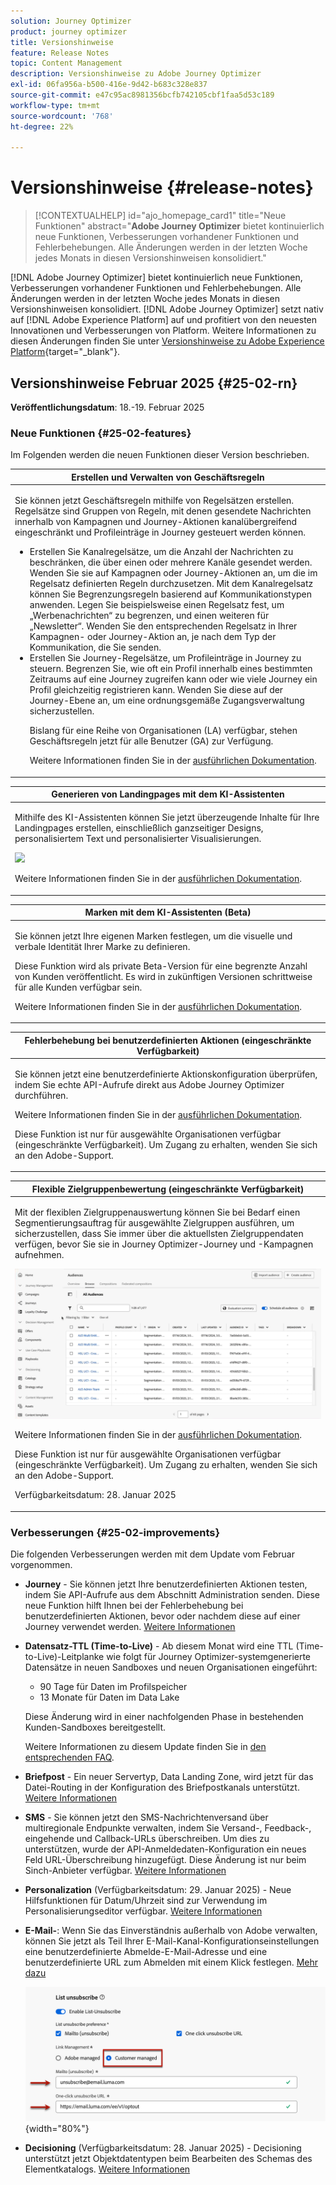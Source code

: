 ```yaml
---
solution: Journey Optimizer
product: journey optimizer
title: Versionshinweise
feature: Release Notes
topic: Content Management
description: Versionshinweise zu Adobe Journey Optimizer
exl-id: 06fa956a-b500-416e-9d42-b683c328e837
source-git-commit: e47c95ac8981356bcfb742105cbf1faa5d53c189
workflow-type: tm+mt
source-wordcount: '768'
ht-degree: 22%

---
```


# Versionshinweise {#release-notes}

>[!CONTEXTUALHELP]
>id="ajo_homepage_card1"
>title="Neue Funktionen"
>abstract="**Adobe Journey Optimizer** bietet kontinuierlich neue Funktionen, Verbesserungen vorhandener Funktionen und Fehlerbehebungen. Alle Änderungen werden in der letzten Woche jedes Monats in diesen Versionshinweisen konsolidiert."

[!DNL Adobe Journey Optimizer] bietet kontinuierlich neue Funktionen, Verbesserungen vorhandener Funktionen und Fehlerbehebungen. Alle Änderungen werden in der letzten Woche jedes Monats in diesen Versionshinweisen konsolidiert. [!DNL Adobe Journey Optimizer] setzt nativ auf [!DNL Adobe Experience Platform] auf und profitiert von den neuesten Innovationen und Verbesserungen von Platform. Weitere Informationen zu diesen Änderungen finden Sie unter [Versionshinweise zu Adobe Experience Platform](https://experienceleague.adobe.com/docs/experience-platform/release-notes/latest.html?lang=de){target="_blank"}.

## Versionshinweise Februar 2025 {#25-02-rn}

<!--
**Early release notes below are subject to change without prior notice until the release availability date**. Links, screens and updated documentation are published at the release date.-->

**Veröffentlichungsdatum**: 18.-19. Februar 2025


### Neue Funktionen {#25-02-features}

Im Folgenden werden die neuen Funktionen dieser Version beschrieben.

<table>
<thead>
<tr>
<th><strong>Erstellen und Verwalten von Geschäftsregeln</strong><br/></th>
</tr>
</thead>
<tbody>
<tr>
<td>
<p>Sie können jetzt Geschäftsregeln mithilfe von Regelsätzen erstellen. Regelsätze sind Gruppen von Regeln, mit denen gesendete Nachrichten innerhalb von Kampagnen und Journey-Aktionen kanalübergreifend eingeschränkt und Profileinträge in Journey gesteuert werden können.<p>
<p><ul><li>Erstellen Sie Kanalregelsätze, um die Anzahl der Nachrichten zu beschränken, die über einen oder mehrere Kanäle gesendet werden. Wenden Sie sie auf Kampagnen oder Journey-Aktionen an, um die im Regelsatz definierten Regeln durchzusetzen. Mit dem Kanalregelsatz können Sie Begrenzungsregeln basierend auf Kommunikationstypen anwenden. Legen Sie beispielsweise einen Regelsatz fest, um „Werbenachrichten“ zu begrenzen, und einen weiteren für „Newsletter“. Wenden Sie den entsprechenden Regelsatz in Ihrer Kampagnen- oder Journey-Aktion an, je nach dem Typ der Kommunikation, die Sie senden.</li>
<li> Erstellen Sie Journey-Regelsätze, um Profileinträge in Journey zu steuern. Begrenzen Sie, wie oft ein Profil innerhalb eines bestimmten Zeitraums auf eine Journey zugreifen kann oder wie viele Journey ein Profil gleichzeitig registrieren kann. Wenden Sie diese auf der Journey-Ebene an, um eine ordnungsgemäße Zugangsverwaltung sicherzustellen.</li></p>
<p>Bislang für eine Reihe von Organisationen (LA) verfügbar, stehen Geschäftsregeln jetzt für alle Benutzer (GA) zur Verfügung.</p>
<p>Weitere Informationen finden Sie in der <a href="../configuration/rule-sets.md">ausführlichen Dokumentation</a>.</p>
</td>
</tr>
</tbody>
</table>

<table>
<thead>
<tr>
<th><strong>Generieren von Landingpages mit dem KI-Assistenten</strong><br/></th>
</tr>
</thead>
<tbody>
<tr>
<td>
<p>Mithilfe des KI-Assistenten können Sie jetzt überzeugende Inhalte für Ihre Landingpages erstellen, einschließlich ganzseitiger Designs, personalisiertem Text und personalisierter Visualisierungen.</p>
<img src="assets/do-not-localize/ai-lp.gif">
<p>Weitere Informationen finden Sie in der <a href="../content-management/generative-lp.md">ausführlichen Dokumentation</a>.</p>
</td>
</tr>
</tbody>
</table>


<table>
<thead>
<tr>
<th><strong>Marken mit dem KI-Assistenten (Beta)</strong><br/></th>
</tr>
</thead>
<tbody>
<tr>
<td>
<p>Sie können jetzt Ihre eigenen Marken festlegen, um die visuelle und verbale Identität Ihrer Marke zu definieren. </p>
<p>Diese Funktion wird als private Beta-Version für eine begrenzte Anzahl von Kunden veröffentlicht. Es wird in zukünftigen Versionen schrittweise für alle Kunden verfügbar sein.</p>
<p>Weitere Informationen finden Sie in der <a href="../content-management/brands.md">ausführlichen Dokumentation</a>.</p>
</td>
</tr>
</tbody>
</table>

<table>
<thead>
<tr>
<th><strong>Fehlerbehebung bei benutzerdefinierten Aktionen (eingeschränkte Verfügbarkeit)</strong><br/></th>
</tr>
</thead>
<tbody>
<tr>
<td>
<p>Sie können jetzt eine benutzerdefinierte Aktionskonfiguration überprüfen, indem Sie echte API-Aufrufe direkt aus Adobe Journey Optimizer durchführen. </p>
<p>Weitere Informationen finden Sie in der <a href="../action/troubleshoot-custom-action.md">ausführlichen Dokumentation</a>.</p>
<p> Diese Funktion ist nur für ausgewählte Organisationen verfügbar (eingeschränkte Verfügbarkeit). Um Zugang zu erhalten, wenden Sie sich an den Adobe-Support.</p>
</td>
</tr>
</tbody>
</table>

<table>
<thead>
<tr>
<th><strong>Flexible Zielgruppenbewertung (eingeschränkte Verfügbarkeit)</strong><br/></th>
</tr>
</thead>
<tbody>
<tr>
<td>
<p>Mit der flexiblen Zielgruppenauswertung können Sie bei Bedarf einen Segmentierungsauftrag für ausgewählte Zielgruppen ausführen, um sicherzustellen, dass Sie immer über die aktuellsten Zielgruppendaten verfügen, bevor Sie sie in Journey Optimizer-Journey und -Kampagnen aufnehmen.</p>
<img src="assets/do-not-localize/flexible-audience.gif">
<p>Weitere Informationen finden Sie in der <a href="../audience/creating-a-segment-definition.md#flexible">ausführlichen Dokumentation</a>.</p>
<p>Diese Funktion ist nur für ausgewählte Organisationen verfügbar (eingeschränkte Verfügbarkeit). Um Zugang zu erhalten, wenden Sie sich an den Adobe-Support.</p>
<p>Verfügbarkeitsdatum: 28. Januar 2025</p>
</tr>
</tbody>
</table>
</table>


### Verbesserungen {#25-02-improvements}

Die folgenden Verbesserungen werden mit dem Update vom Februar vorgenommen.

* **Journey** - Sie können jetzt Ihre benutzerdefinierten Aktionen testen, indem Sie API-Aufrufe aus dem Abschnitt Administration senden. Diese neue Funktion hilft Ihnen bei der Fehlerbehebung bei benutzerdefinierten Aktionen, bevor oder nachdem diese auf einer Journey verwendet werden. [Weitere Informationen](../action/troubleshoot-custom-action.md)

* **Datensatz-TTL (Time-to-Live)** - Ab diesem Monat wird eine TTL (Time-to-Live)-Leitplanke wie folgt für Journey Optimizer-systemgenerierte Datensätze in neuen Sandboxes und neuen Organisationen eingeführt:

   * 90 Tage für Daten im Profilspeicher
   * 13 Monate für Daten im Data Lake

  Diese Änderung wird in einer nachfolgenden Phase in bestehenden Kunden-Sandboxes bereitgestellt.

  Weitere Informationen zu diesem Update finden Sie in [den entsprechenden FAQ](../data/datasets-ttl.md#frequently-asked-questions).

<!--* **Playbooks** - You can now create and publish your own Use Case Playbooks in Journey Optimizer.-->

* **Briefpost** - Ein neuer Servertyp, Data Landing Zone, wird jetzt für das Datei-Routing in der Konfiguration des Briefpostkanals unterstützt. [Weitere Informationen](../direct-mail/direct-mail-configuration.md#file-routing-configuration)

* **SMS** - Sie können jetzt den SMS-Nachrichtenversand über multiregionale Endpunkte verwalten, indem Sie Versand-, Feedback-, eingehende und Callback-URLs überschreiben. Um dies zu unterstützen, wurde der API-Anmeldedaten-Konfiguration ein neues Feld URL-Überschreibung hinzugefügt. Diese Änderung ist nur beim Sinch-Anbieter verfügbar. [Weitere Informationen](../sms/sms-configuration-sinch.md)

* **Personalization** (Verfügbarkeitsdatum: 29. Januar 2025) - Neue Hilfsfunktionen für Datum/Uhrzeit sind zur Verwendung im Personalisierungseditor verfügbar. [Weitere Informationen](../personalization/functions/dates.md)


<!--
* The personalization editor has been enhanced with new capabilities such as Auto-complete, Search, and filtering options. You can also show or hide deprecated attributes.-->


* **E-Mail-**: Wenn Sie das Einverständnis außerhalb von Adobe verwalten, können Sie jetzt als Teil Ihrer E-Mail-Kanal-Konfigurationseinstellungen eine benutzerdefinierte Abmelde-E-Mail-Adresse und eine benutzerdefinierte URL zum Abmelden mit einem Klick festlegen. [Mehr dazu](../email/list-unsubscribe.md#custom-managed)

  ![](../email/assets/surface-list-unsubscribe-custom.png){width="80%"}

* **Decisioning** (Verfügbarkeitsdatum: 28. Januar 2025) - Decisioning unterstützt jetzt Objektdatentypen beim Bearbeiten des Schemas des Elementkatalogs. [Weitere Informationen](../experience-decisioning/catalogs.md)


